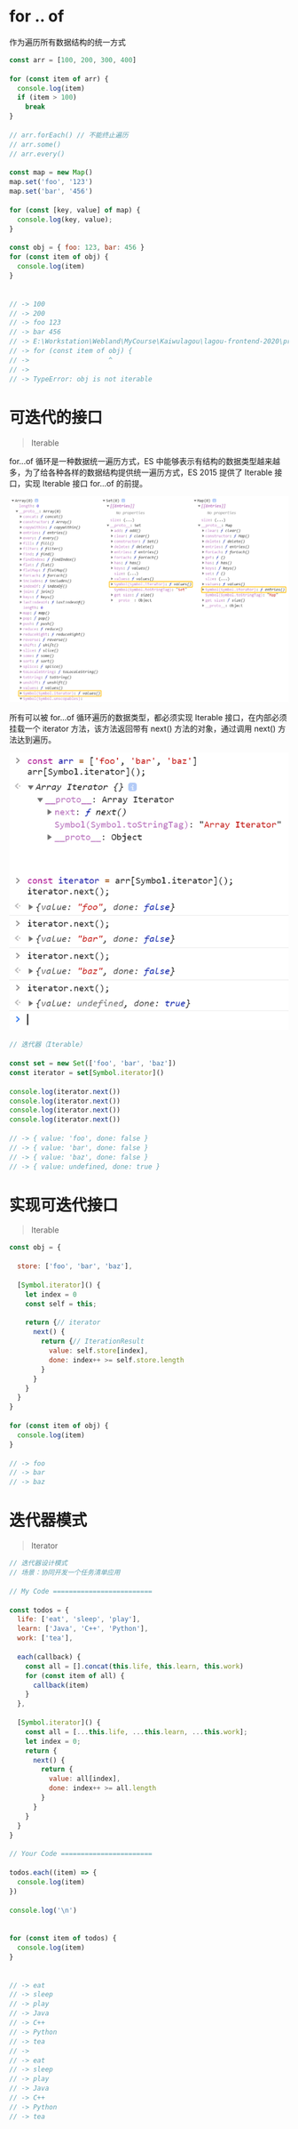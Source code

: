 # for .. of

作为遍历所有数据结构的统一方式

```js
const arr = [100, 200, 300, 400]

for (const item of arr) {
  console.log(item)
  if (item > 100)
    break
}

// arr.forEach() // 不能终止遍历
// arr.some()
// arr.every()

const map = new Map()
map.set('foo', '123')
map.set('bar', '456')

for (const [key, value] of map) {
  console.log(key, value);
}

const obj = { foo: 123, bar: 456 }
for (const item of obj) {
  console.log(item)
}


// -> 100
// -> 200
// -> foo 123
// -> bar 456
// -> E:\Workstation\Webland\MyCourse\Kaiwulagou\lagou-frontend-2020\prepare.js:22
// -> for (const item of obj) {
// ->                    ^
// ->
// -> TypeError: obj is not iterable
```

# 可迭代的接口

> Iterable

for...of 循环是一种数据统一遍历方式，ES 中能够表示有结构的数据类型越来越多，为了给各种各样的数据结构提供统一遍历方式，ES 2015 提供了 Iterable 接口，实现 Iterable 接口 for...of 的前提。

![iterator](assets/iterator.png)



所有可以被 for...of 循环遍历的数据类型，都必须实现 Iterable 接口，在内部必须挂载一个 iterator 方法，该方法返回带有 next() 方法的对象，通过调用 next() 方法达到遍历。

 ![iterator-next](assets/iterator-next.png)

```js
// 迭代器（Iterable）

const set = new Set(['foo', 'bar', 'baz'])
const iterator = set[Symbol.iterator]()

console.log(iterator.next())
console.log(iterator.next())
console.log(iterator.next())
console.log(iterator.next())

// -> { value: 'foo', done: false }
// -> { value: 'bar', done: false }   
// -> { value: 'baz', done: false }   
// -> { value: undefined, done: true }
```

# 实现可迭代接口

> Iterable

```js
const obj = {

  store: ['foo', 'bar', 'baz'],

  [Symbol.iterator]() {
    let index = 0
    const self = this;

    return {// iterator
      next() {
        return {// IterationResult
          value: self.store[index],
          done: index++ >= self.store.length
        }
      }
    }
  }
}

for (const item of obj) {
  console.log(item)
}

// -> foo
// -> bar
// -> baz
```

# 迭代器模式

> Iterator

```js
// 迭代器设计模式
// 场景：协同开发一个任务清单应用

// My Code =========================

const todos = {
  life: ['eat', 'sleep', 'play'],
  learn: ['Java', 'C++', 'Python'],
  work: ['tea'],

  each(callback) {
    const all = [].concat(this.life, this.learn, this.work)
    for (const item of all) {
      callback(item)
    }
  },

  [Symbol.iterator]() {
    const all = [...this.life, ...this.learn, ...this.work];
    let index = 0;
    return {
      next() {
        return {
          value: all[index],
          done: index++ >= all.length
        }
      }
    }
  }
}

// Your Code =======================

todos.each((item) => {
  console.log(item)
})

console.log('\n')


for (const item of todos) {
  console.log(item)
}


// -> eat
// -> sleep
// -> play
// -> Java
// -> C++
// -> Python
// -> tea
// -> 
// -> eat
// -> sleep
// -> play
// -> Java
// -> C++
// -> Python
// -> tea
```

